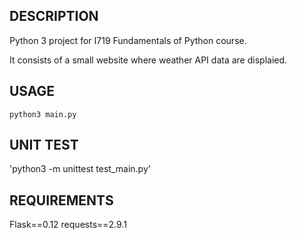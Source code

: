 DESCRIPTION
------------

Python 3 project for I719 Fundamentals of Python course.

It consists of a small website where weather API data are displaied.


USAGE
-----

`python3 main.py`


UNIT TEST
-----
'python3 -m unittest test_main.py'


REQUIREMENTS
-----

Flask==0.12
requests==2.9.1
